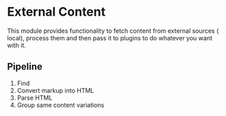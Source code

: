 # External Content

This module provides functionality to fetch content from external sources (
local), process them and then pass it to plugins to do whatever you want with
it.

## Pipeline

1. Find
2. Convert markup into HTML
3. Parse HTML
4. Group same content variations
